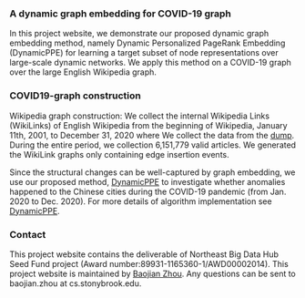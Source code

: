 ### A dynamic graph embedding for COVID-19 graph

In this project website, we demonstrate our proposed dynamic graph embedding method, namely Dynamic Personalized PageRank Embedding (DynamicPPE) for learning a target subset of node representations over large-scale dynamic networks. We apply this method on a COVID-19 graph over the large English Wikipedia graph.

### COVID19-graph construction

Wikipedia graph construction: We collect the internal Wikipedia Links (WikiLinks) of English Wikipedia from the beginning of Wikipedia, January 11th, 2001, to December 31, 2020 where We collect the data from the [dump](https://dumps.wikimedia.org/enwiki/20210101/). During the entire period, we collection 6,151,779 valid articles. We generated the WikiLink graphs only containing edge insertion events.

Since the structural changes can be well-captured by graph embedding, we use our proposed method, [DynamicPPE](https://arxiv.org/abs/2106.01570) to investigate whether anomalies happened to the Chinese cities during the COVID-19 pandemic (from Jan. 2020 to Dec. 2020). For more details of algorithm implementation see [DynamicPPE](https://github.com/zjlxgxz/DynamicPPE).

### Contact

This project website contains the deliverable of Northeast Big Data Hub Seed Fund project (Award number:89931-1165360-1/AWD00002014). This project website is maintained by [Baojian Zhou](https://baojian.github.io/). Any questions can be sent to baojian.zhou at cs.stonybrook.edu.

